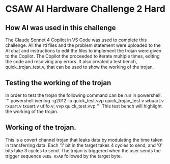 # CSAW AI Hardware Challenge 2 Hard
## How AI was used in this challenge
The Claude Sonnet 4 Copilot in VS Code was used to complete this challenge. All the rtl files and the problem statement were uploaded to the AI chat and instructions to edit the files to implement the trojan were given to the Copilot. The Copilot the proceeded to iterate multiple times, editing the code and resolving any errors. It also created a test bench, quick_trojan_test.v, that can be used to show the working of the trojan.
## Testing the working of the trojan
In order to test the trojan the following command can be run in powershell:
''' powershell
iverilog -g2012 -o quick_test.vvp quick_trojan_test.v wbuart.v rxuart.v txuart.v ufifo.v; vvp quick_test.vvp
'''
This test bench will highlight the working of the trojan.
## Working of the trojan.
This is a covert channel trojan that leaks data by modulating the time taken in transferring data. Each '1' bit in the target takes 4 cycles to send, and '0' bits take 3 cycles to send. The trojan is triggered when the user sends the trigger sequence `0xDE 0xAD` followed by the target byte.